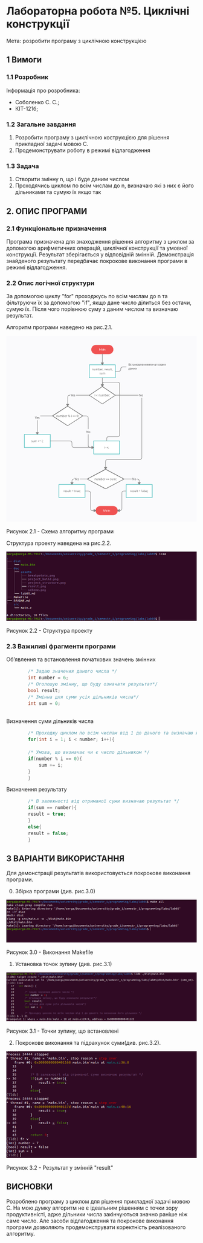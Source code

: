 # Лабораторна робота №5. Циклічні конструкції
Мета:  розробити програму з циклічною конструкцією

## 1 Вимоги

### 1.1 Розробник
Інформація про розробника: 
- Соболенко С. С.;
- КІТ-121б;

### 1.2 Загальне завдання
1) Розробити програму з циклічною кострукцією для рішення прикладної задачі мовою С.
2) Продемонструвати роботу в режимі відлагодження

### 1.3 Задача
1. Створити змінну n, що і буде даним числом
2. Проходячись циклом по всім числам до n, визначаю які з них є його дільниками та сумую їх якщо так

## 2. ОПИС ПРОГРАМИ

### 2.1 Функціональне призначення
Програма призначена для знаходження рішення алгоритму з циклом за допомогою арифметичних операцій, циклічної конструкції та умовної конструкції. Результат зберігається у відповідній змінній. Демонстрація знайденого результату передбачає покрокове виконання програми в режимі відлагодження.

### 2.2 Опис логічної структури
За допомогою циклу "for" проходжусь по всім числам до n та фільтруючи їх за допомогою "if", якщо дане число ділиться без остачи, сумую їх. Після чого порівнюю суму з даним числом та визначаю результат.

Алгоритм програми наведено на рис.2.1.

![](assets/scheme.png)

Рисунок 2.1 - Схема алгоритму програми

Структура проекту наведена на рис.2.2.

![](assets/project_structure.png)

Рисунок 2.2 - Структура проекту

### 2.3 Важиливі фрагменти програми

Обʼявлення та встановлення початкових значень змінних

```c
	    /* Задаю значения даного числа */
	    int number = 6;
	    /* Оголошую змінну, що буду означати результат*/
	    bool result;
	    /* Змінна для суми усіх дільників числа*/
	    int sum = 0;
	
```

Визначення суми дільників числа

```c
	    /* Проходжу циклом по всім числам від 1 до даного та визначаю його дільники */    
	    for(int i = 1; i < number; i++){
		
		/* Умова, що визначає чи є число дільником */
		if(number % i == 0){
		    sum += i;
		}
	    }
```

Визначення результату

```c
	    /* В залежності від отриманої суми визначаю результат */
	    if(sum == number){
		result = true;
	    }
	    else{
		result = false;
	    }
```

##  3 ВАРІАНТИ ВИКОРИСТАННЯ
Для демонстрації результатів використовується покрокове виконання програми.

0) Збірка програми (див. рис.3.0)

![](assets/project_build.png)

Рисунок 3.0 - Виконання Makefile

1) Установка точок зупину (див. рис.3.1)

![](assets/breakpoints.png)

Рисунок 3.1 - Точки зупину, що встановлені

2) Покрокове виконання та підрахунок суми(див. рис.3.2).

![](assets/result.png)

Рисунок 3.2 - Результат у змінній "result" 

##  ВИСНОВКИ
Розроблено програму з циклом для рішення прикладної задачі мовою С. На мою думку алгоритм не є ідеальним рішенням с точки зору продуктивністі, адже дільники числа закінчуються значно раніше ніж саме число. Але засоби відлагодження та покрокове виконання програми дозволяють продемонструвати коректність реалізованого алгоритму.

